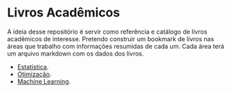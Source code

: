 # Livros Acadêmicos

A ideia desse repositório é servir como referência e catálogo de livros acadêmicos
de interesse. Pretendo construir um bookmark de livros nas áreas que trabalho com
informações resumidas de cada um. Cada área terá um arquivo markdown com os dados
dos livros.

- [Estatística](/estatistica/README.me).
- [Otimização](/otimizacao/README.md).
- [Machine Learning](/machine-learning/README.md).
